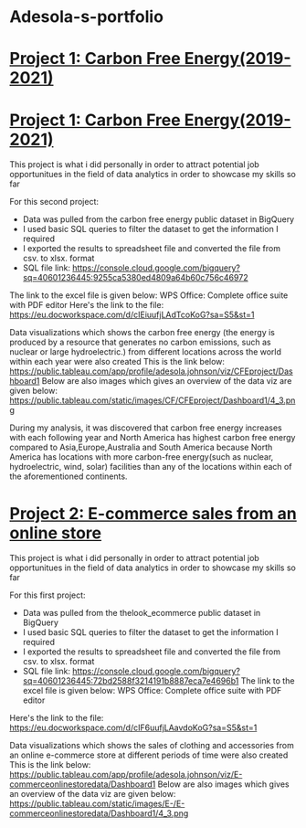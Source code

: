 # Adesola-s-portfolio

# [Project 1: Carbon Free Energy(2019-2021)](https://dataanalystsolz.github.io/Adesola-s-portfolio/)
# [Project 1: Carbon Free Energy(2019-2021)](https://dataanalystsolz.github.io/Adesola-s-portfolio/)

This project is what i did personally in order to attract potential job opportunitues in the field of data analytics in order to showcase my skills so far

For this second project:
* Data was pulled from the carbon free energy public dataset in BigQuery
* I used basic SQL queries to filter the dataset to get the information I required
* I exported the results to spreadsheet file and converted the file from csv. to xlsx. format
* SQL file link: https://console.cloud.google.com/bigquery?sq=40601236445:9255ca5380ed4809a64b60c756c46972
  
The link to the excel file is given below:
WPS Office: Complete office suite with PDF editor
Here's the link to the file:
https://eu.docworkspace.com/d/cIEiuufjLAdTcoKoG?sa=S5&st=1

Data visualizations which shows the carbon free energy (the energy is produced by a resource that generates no carbon emissions, such as nuclear or large hydroelectric.) from different locations across the world within each year were also created
This is the link below:
https://public.tableau.com/app/profile/adesola.johnson/viz/CFEproject/Dashboard1
Below are also images which gives an overview of the data viz are given below:
https://public.tableau.com/static/images/CF/CFEproject/Dashboard1/4_3.png

During my analysis, it was discovered that carbon free energy increases with each following year and North America has highest carbon free energy compared to Asia,Europe,Australia and South America because North America has locations with more carbon-free energy(such as nuclear, hydroelectric, wind, solar) facilities than any of the locations within each of the aforementioned continents.

# [Project 2: E-commerce sales from an online store](https://dataanalystsolz.github.io/Adesola-s-portfolio/)

This project is what i did personally in order to attract potential job opportunitues in the field of data analytics in order to showcase my skills so far

For this first project:
* Data was pulled from the thelook_ecommerce public dataset in BigQuery
* I used basic SQL queries to filter the dataset to get the information I required
* I exported the results to spreadsheet file and converted the file from csv. to xlsx. format
* SQL file link: https://console.cloud.google.com/bigquery?sq=40601236445:72bd2588f3214191b8887eca7e4696b1
The link to the excel file is given below:
WPS Office: Complete office suite with PDF editor

Here's the link to the file:
https://eu.docworkspace.com/d/cIF6uufjLAavdoKoG?sa=S5&st=1

Data visualizations which shows the sales of clothing and accessories from an online e-commerce store at different periods of time were also created
This is the link below:
https://public.tableau.com/app/profile/adesola.johnson/viz/E-commerceonlinestoredata/Dashboard1
Below are also images which gives an overview of the data viz are given below:
https://public.tableau.com/static/images/E-/E-commerceonlinestoredata/Dashboard1/4_3.png

